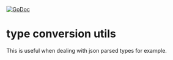 [![GoDoc](https://godoc.org/github.com/KarpelesLab/typutil?status.svg)](https://godoc.org/github.com/KarpelesLab/typutil)

# type conversion utils

This is useful when dealing with json parsed types for example.

